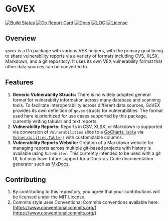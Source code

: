 # GoVEX

[![Build Status][build-status-svg]][build-status-url]
[![Go Report Card][goreport-svg]][goreport-url]
[![Docs][docs-godoc-svg]][docs-godoc-url]
[![LOC][loc-svg]][repo-url]
[![License][license-svg]][license-url]

## Overview

`govex` is a Go package with various VEX helpers, with the primary goal being to share vulnerability reports via a variety of formats including CVS, XLSX, Markdown, and a git repository. It uses its own VEX vulnerability format that other data sources can be converted to.

## Features

1. **Generic Vulnerability Structs:** There is no widely adopted general format for vulnerabilty information across many database and scanning tools. To facilitate interoperability across different data sources, GoVEX provides its own definition of `govex` structs for vulnerabilities. The format used here is prioritized for use cases supported by this package, currently writing tabular and text reports.
1. **Vulnerability Reports:** Reports in CSV, XLSX, or Markdown is supported via conversion of `Vulnerabilities` slice to a [GoCharts `Table`](https://pkg.go.dev/github.com/grokify/gocharts/v2/data/table#Table) via [`Vulnerabilities.Table()`](https://pkg.go.dev/github.com/grokify/govex#Vulnerabilities.Table) with customizable columns.
1. **Vulnerability Reports Website:** Creation of a Markdown website for managing reports across multiple git-based projects with history is available using `SiteWriter`. This currently intended to be used with a git UI, but may have future support for a Docs-as-Code documentation generator such as [MkDocs](https://www.mkdocs.org/).

## Contributing

1. By contributing to this repository, you agree that your contributions will be licensed under the MIT License.
1. Commits style uses Conventional Commits conventions available here: [https://www.conventionalcommits.org/](https://www.conventionalcommits.org/)

 [build-status-svg]: https://github.com/grokify/govex/workflows/test/badge.svg
 [build-status-url]: https://github.com/grokify/govex/actions/workflows/test.yaml
 [goreport-svg]: https://goreportcard.com/badge/github.com/grokify/govex
 [goreport-url]: https://goreportcard.com/report/github.com/grokify/govex
 [docs-godoc-svg]: https://pkg.go.dev/badge/github.com/grokify/govex
 [docs-godoc-url]: https://pkg.go.dev/github.com/grokify/govex
 [loc-svg]: https://tokei.rs/b1/github/grokify/govex
 [repo-url]: https://github.com/grokify/govex
 [license-svg]: https://img.shields.io/badge/license-MIT-blue.svg
 [license-url]: https://github.com/grokify/govex/blob/master/LICENSE
